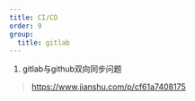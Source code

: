 ```yaml
---
title: CI/CD
order: 9
group:
  title: gitlab
---
```


1. gitlab与github双向同步问题
> https://www.jianshu.com/p/cf61a7408175
